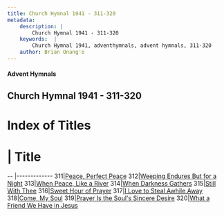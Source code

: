 ```yaml
---
title: Church Hymnal 1941 - 311-320
metadata:
    description: |
        Church Hymnal 1941 - 311-320
    keywords:  |
        Church Hymnal 1941, adventhymnals, advent hymnals, 311-320
    author: Brian Onang'o
---
```


#### Advent Hymnals
## Church Hymnal 1941 - 311-320

# Index of Titles
# | Title                        
-- |-------------
311|[Peace, Perfect Peace](/church-hymnal/CH/301-400/311-320/Peace,-Perfect-Peace)
312|[Weeping Endures But for a Night](/church-hymnal/CH/301-400/311-320/Weeping-Endures-But-for-a-Night)
313|[When Peace, Like a River](/church-hymnal/CH/301-400/311-320/When-Peace,-Like-a-River)
314|[When Darkness Gathers](/church-hymnal/CH/301-400/311-320/When-Darkness-Gathers)
315|[Still With Thee](/church-hymnal/CH/301-400/311-320/Still-With-Thee)
316|[Sweet Hour of Prayer](/church-hymnal/CH/301-400/311-320/Sweet-Hour-of-Prayer)
317|[I Love to Steal Awhile Away](/church-hymnal/CH/301-400/311-320/I-Love-to-Steal-Awhile-Away)
318|[Come, My Soul](/church-hymnal/CH/301-400/311-320/Come,-My-Soul)
319|[Prayer Is the Soul's Sincere Desire](/church-hymnal/CH/301-400/311-320/Prayer-Is-the-Soul's-Sincere-Desire)
320|[What a Friend We Have in Jesus](/church-hymnal/CH/301-400/311-320/What-a-Friend-We-Have-in-Jesus)